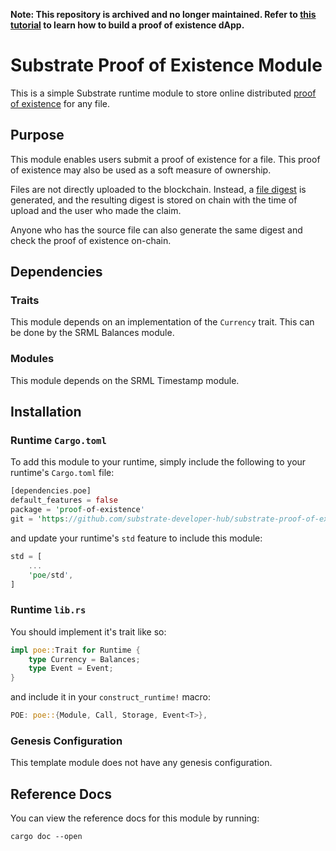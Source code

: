 **Note: This repository is archived and no longer maintained. Refer to [this tutorial](https://docs.substrate.io/tutorials/v3/proof-of-existence/)
to learn how to build a proof of existence dApp.**

# Substrate Proof of Existence Module

This is a simple Substrate runtime module to store online distributed [proof of existence](https://www.proofofexistence.com/) for any file.

## Purpose

This module enables users submit a proof of existence for a file. This proof of existence may also be used as a soft measure of ownership.

Files are not directly uploaded to the blockchain. Instead, a [file digest](https://en.wikipedia.org/wiki/File_verification) is generated, and the resulting digest is stored on chain with the time of upload and the user who made the claim.

Anyone who has the source file can also generate the same digest and check the proof of existence on-chain.

## Dependencies

### Traits

This module depends on an implementation of the `Currency` trait. This can be done by the SRML Balances module.

### Modules

This module depends on the SRML Timestamp module.

## Installation

### Runtime `Cargo.toml`

To add this module to your runtime, simply include the following to your runtime's `Cargo.toml` file:

```rust
[dependencies.poe]
default_features = false
package = 'proof-of-existence'
git = 'https://github.com/substrate-developer-hub/substrate-proof-of-existence.git'
```

and update your runtime's `std` feature to include this module:

```rust
std = [
    ...
    'poe/std',
]
```

### Runtime `lib.rs`

You should implement it's trait like so:

```rust
impl poe::Trait for Runtime {
	type Currency = Balances;
	type Event = Event;
}
```

and include it in your `construct_runtime!` macro:

```rust
POE: poe::{Module, Call, Storage, Event<T>},
```

### Genesis Configuration

This template module does not have any genesis configuration.

## Reference Docs

You can view the reference docs for this module by running:

```
cargo doc --open
```
